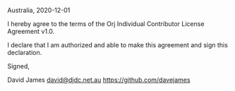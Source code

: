 Australia, 2020-12-01

I hereby agree to the terms of the Orj Individual Contributor License
Agreement v1.0.

I declare that I am authorized and able to make this agreement and sign this
declaration.

Signed,

David James david@djdc.net.au https://github.com/davejames
